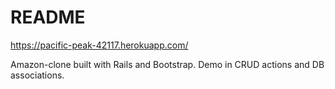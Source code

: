 # README

https://pacific-peak-42117.herokuapp.com/

Amazon-clone built with Rails and Bootstrap. Demo in CRUD actions and DB associations.
